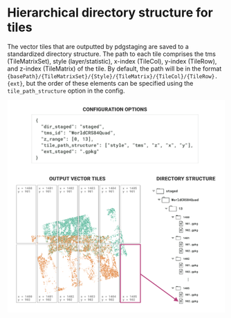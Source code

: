# Hierarchical directory structure for tiles

The vector tiles that are outputted by pdgstaging are saved to a standardized directory structure. The path to each tile comprises the tms (TileMatrixSet), style (layer/statistic), x-index (TileCol), y-index (TileRow), and z-index (TileMatrix) of the tile. By default, the path will be in the format `{basePath}/{TileMatrixSet}/{Style}/{TileMatrix}/{TileCol}/{TileRow}.{ext}`, but the order of these elements can be specified using the `tile_path_structure` option in the config.

![Tile Path Structure Summary](images/tile_path_structure.png)